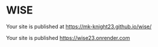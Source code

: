 # WISE

 Your site is published at https://mk-knight23.github.io/wise/
 
 Your site is published  https://wise23.onrender.com
